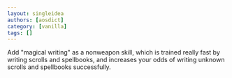 ```yaml
---
layout: singleidea
authors: [aosdict]
category: [vanilla]
tags: []
---
```

Add "magical writing" as a nonweapon skill, which is trained really fast by writing scrolls and spellbooks, and increases your odds of writing unknown scrolls and spellbooks successfully.
